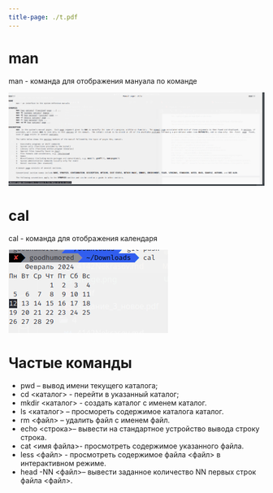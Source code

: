 ```yaml
---
title-page: ./t.pdf
---
```


# man

man - команда для отображения мануала по команде

![Результат выполнения команды man man](image.png)

# cal

cal - команда для отображения календаря

![cal](image-1.png)

# Частые команды

* pwd – вывод имени текущего каталога; 
* cd <каталог> - перейти в указанный каталог; 
* mkdir <каталог> - создать каталог с именем каталог. 
* ls <каталог> – просмореть содержимое каталога каталог. 
* rm <файл> – удалить файл с именем файл. 
* echo <строка>– вывести на стандартное устройство вывода строку строка. 
* cat <имя файла>- просмотреть содержимое указанного файла. 
* less <файл> - просмотреть содержимое файла <файл> в интерактивном режиме.
* head -NN <файл>– вывести заданное количество NN первых строк файла <файл>.

